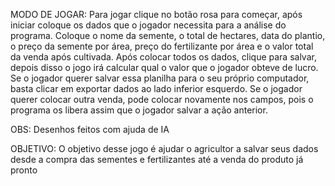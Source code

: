 MODO DE JOGAR: Para jogar clique no botão rosa para começar, após iniciar coloque os dados que o jogador necessita para a análise do programa.
Coloque o nome da semente, o total de hectares, data do plantio, o preço da semente por área, preço do fertilizante por área e o valor total da venda após cultivada.
Após colocar todos os dados, clique para salvar, depois disso o jogo irá calcular qual o valor que o jogador obteve de lucro.
Se o jogador querer salvar essa planilha para o seu próprio computador, basta clicar em exportar dados ao lado inferior esquerdo.
Se o jogador querer colocar outra venda, pode colocar novamente nos campos, pois o programa os libera assim que o jogador salvar a ação anterior.

OBS: Desenhos feitos com ajuda de IA

OBJETIVO: O objetivo desse jogo é ajudar o agricultor a salvar seus dados desde a compra das sementes e fertilizantes até a venda do produto já pronto
